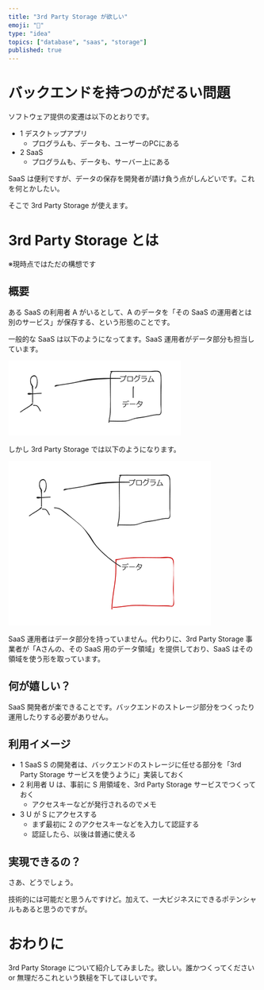 ```yaml
---
title: "3rd Party Storage が欲しい"
emoji: "💾"
type: "idea"
topics: ["database", "saas", "storage"]
published: true
---
```


# バックエンドを持つのがだるい問題
ソフトウェア提供の変遷は以下のとおりです。

- 1 デスクトップアプリ
    - プログラムも、データも、ユーザーのPCにある
- 2 SaaS
    - プログラムも、データも、サーバー上にある

SaaS は便利ですが、データの保存を開発者が請け負う点がしんどいです。これを何とかしたい。

そこで 3rd Party Storage が使えます。

# 3rd Party Storage とは
※現時点ではただの構想です

## 概要
ある SaaS の利用者 A がいるとして、A のデータを「その SaaS の運用者とは別のサービス」が保存する、という形態のことです。

一般的な SaaS は以下のようになってます。SaaS 運用者がデータ部分も担当しています。

![](/images/220829_062604.png)

しかし 3rd Party Storage では以下のようになります。

![](/images/220829_062727.png)

SaaS 運用者はデータ部分を持っていません。代わりに、3rd Party Storage 事業者が「Aさんの、その SaaS 用のデータ領域」を提供しており、SaaS はその領域を使う形を取っています。

## 何が嬉しい？
SaaS 開発者が楽できることです。バックエンドのストレージ部分をつくったり運用したりする必要がありせん。

## 利用イメージ
- 1 SaaS S の開発者は、バックエンドのストレージに任せる部分を「3rd Party Storage サービスを使うように」実装しておく
- 2 利用者 U は、事前に S 用領域を、3rd Party Storage サービスでつくっておく
    - アクセスキーなどが発行されるのでメモ
- 3 U が S にアクセスする
    - まず最初に 2 のアクセスキーなどを入力して認証する
    - 認証したら、以後は普通に使える

## 実現できるの？
さあ、どうでしょう。

技術的には可能だと思うんですけど。加えて、一大ビジネスにできるポテンシャルもあると思うのですが。

# おわりに
3rd Party Storage について紹介してみました。欲しい。誰かつくってください or 無理だろこれという鉄槌を下してほしいです。

